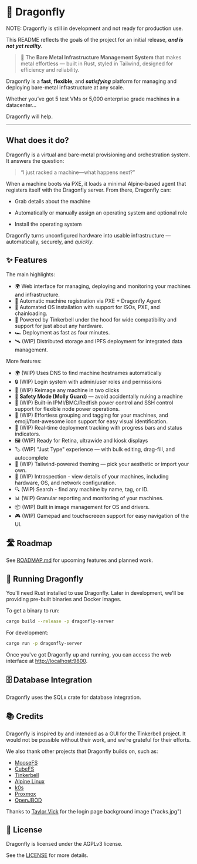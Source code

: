 # 🐉 Dragonfly

NOTE: Dragonfly is still in development and not ready for production use.

This README reflects the goals of the project for an initial release, ***and is not yet reality***.

> 🧠 The **Bare Metal Infrastructure Management System** that makes metal effortless —
> built in Rust, styled in Tailwind, designed for efficiency and reliability.

Dragonfly is a **fast**, **flexible**, and ***satisfying*** platform
for managing and deploying bare-metal infrastructure at any scale.

Whether you’ve got 5 test VMs or 5,000 enterprise grade machines in a datacenter...

Dragonfly will help.

---

## What does it do?
Dragonfly is a virtual and bare-metal provisioning and orchestration system.
It answers the question:

> “I just racked a machine—what happens next?”

When a machine boots via PXE, it loads a minimal Alpine-based agent that registers itself with the Dragonfly server.
From there, Dragonfly can:

* Grab details about the machine

* Automatically or manually assign an operating system and optional role

* Install the operating system

Dragonfly turns unconfigured hardware into usable infrastructure —
automatically, securely, and *quickly*.

## ✨ Features
The main highlights:
- 🌍 Web interface for managing, deploying
  and monitoring your machines and infrastructure.
- 📡 Automatic machine registration via PXE + Dragonfly Agent
- 🔄 Automated OS installation with support for ISOs, PXE, and chainloading.
- 🧚 Powered by Tinkerbell under the hood
  for wide compatibility and support for just about any hardware.
- 🏎️ Deployment as fast as four minutes.
- 🛰️ (WIP) Distributed storage and IPFS deployment
  for integrated data management.

More features:
- 🌍 (WIP) Uses DNS to find machine hostnames automatically
- 🔒 (WIP) Login system with admin/user roles and permissions
- 🔧 (WIP) Reimage any machine in two clicks
- 🧸 **Safety Mode (Molly Guard)** — avoid accidentally nuking a machine
- 🚀 (WIP) Built-in IPMI/BMC/Redfish power control
  and SSH control support for flexible node power operations.
- 🧠 (WIP) Effortless grouping and tagging for your machines,
  and emoji/font-awesome icon support for easy visual identification.
- 💈 (WIP) Real-time deployment tracking with progress bars and status indicators.
- 🖼️ (WIP) Ready for Retina, ultrawide and kiosk displays
- 🏷️ (WIP) "Just Type" experience — with bulk editing, drag-fill, and autocomplete  
- 🎨 (WIP) Tailwind-powered theming — pick your aesthetic or import your own.
- 🩻 (WIP) Introspection - view details of your machines,
  including hardware, OS, and network configuration.
- 🔍 (WIP) Search - find any machine by name, tag, or ID.
- 📊 (WIP) Granular reporting and monitoring of your machines.
- 📦 (WIP) Built in image management for OS and drivers.
- 🎮 (WIP) Gamepad and touchscreeen support for easy navigation of the UI.

## 🛣️ Roadmap

See [ROADMAP.md](ROADMAP.md) for upcoming features and planned work.

## 🚀 Running Dragonfly

You'll need Rust installed to use Dragonfly. Later in development, we'll be providing pre-built binaries and Docker images.

To get a binary to run:
```bash
cargo build --release -p dragonfly-server
```

For development:
```bash
cargo run -p dragonfly-server
```

Once you've got Dragonfly up and running, you can access the web interface at [http://localhost:9800](http://localhost:9800).

## 🗄️ Database Integration

Dragonfly uses the SQLx crate for database integration.

## 📚 Credits

Dragonfly is inspired by and intended as a GUI for the Tinkerbell project. It would not be possible without their work, and we're grateful for their efforts.

We also thank other projects that Dragonfly builds on, such as:
* [MooseFS](https://moosefs.org/)
* [CubeFS](https://cubefs.io/)
* [Tinkerbell](https://tinkerbell.org/)
* [Alpine Linux](https://alpinelinux.org/)
* [k0s](https://k0s.sh/)
* [Proxmox](https://proxmox.com/)
* [OpenJBOD](https://github.com/OpenJBOD)

Thanks to [Taylor Vick](https://unsplash.com/photos/cable-network-M5tzZtFCOfs) for the login page background image ("racks.jpg")

## 📝 License

Dragonfly is licensed under the AGPLv3 license.

See the [LICENSE](LICENSE) for more details.